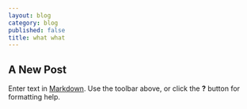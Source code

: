 ```yaml
---
layout: blog
category: blog
published: false
title: what what
---
```


## A New Post

Enter text in [Markdown](http://daringfireball.net/projects/markdown/). Use the toolbar above, or click the **?** button for formatting help.
